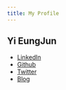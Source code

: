 ```yaml
---
title: My Profile
---
```


## Yi EungJun

* [LinkedIn](https://www.linkedin.com/in/npcode)
* [Github](https://github.com/npcode)
* [Twitter](https://twitter.com/semtlnori)
* [Blog](http://npcode.com)
